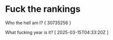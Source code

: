 # Fuck the rankings

Who the hell am I?
{ 30735256 }

What fucking year is it?
[ 2025-03-15T04:33:20Z ]
